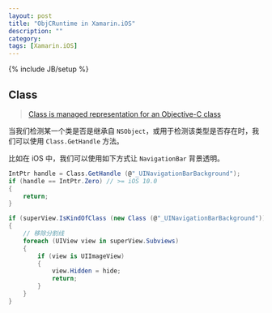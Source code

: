 ```yaml
---
layout: post
title: "ObjCRuntime in Xamarin.iOS"
description: ""
category: 
tags: [Xamarin.iOS]
---
```

{% include JB/setup %}

## Class

> [Class is managed representation for an Objective-C class](https://developer.xamarin.com/api/type/ObjCRuntime.Class/)

当我们检测某一个类是否是继承自 `NSObject`，或用于检测该类型是否存在时，我们可以使用 `Class.GetHandle` 方法。

比如在 iOS 中，我们可以使用如下方式让 `NavigationBar` 背景透明。

``` c#
IntPtr handle = Class.GetHandle (@"_UINavigationBarBackground");
if (handle == IntPtr.Zero) // >= iOS 10.0
{
    return;
}

if (superView.IsKindOfClass (new Class (@"_UINavigationBarBackground")))
{
    // 移除分割线
    foreach (UIView view in superView.Subviews)
    {
        if (view is UIImageView)
        {
            view.Hidden = hide;
            return;
        }
    }
}
```
